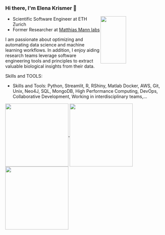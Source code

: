 
### Hi there, I'm Elena Krismer 👋

<a href="https://github.com/anuraghazra/convoychat">
  <img height=150 width=40% align="right" src="http://github-profile-summary-cards.vercel.app/api/cards/stats?username=elena-krismer&theme=dracula" />
</a>

- Scientific Software Engineer at ETH Zurich
- Former Researcher at [Matthias Mann labs](https://github.com/MannLabs)



I am passionate about optimizing and automating data science and machine learning workflows. In addition, I enjoy aiding research teams leverage software engineering tools and principles to extract valuable biological insights from their data.

Skills and TOOLS:
- Skills and Tools: Python, Streamlit, R, RShiny, Matlab Docker, AWS, Git, Unix, Neo4J, SQL, MongoDB, High Performance Computing, DevOps, 
  Collaborative Development, Working in interdisciplinary teams,...




<a href="https://github.com/anuraghazra/cnvoychat">
  <img height=200 align="center" src="https://api.githubtrends.io/user/svg/elena-krismer/langs?time_range=six_months&include_private=True&loc_metric=changed&compact=True&theme=synthwaves" />
</a>
<a href="https://github.com/anuraghazra/github-readme-stats">
  <img height=200 align="center" src="http://github-profile-summary-cards.vercel.app/api/cards/repos-per-language?username=elena-krismer&theme=dracula" />
</a>
<a href="https://github.com/anuraghazra/cont">
  <img height=200 align="center" src="https://api.githubtrends.io/user/svg/elena-krismer/repos?time_range=one_year&include_private=True&group=private&theme=synthwaves" />
</a>


